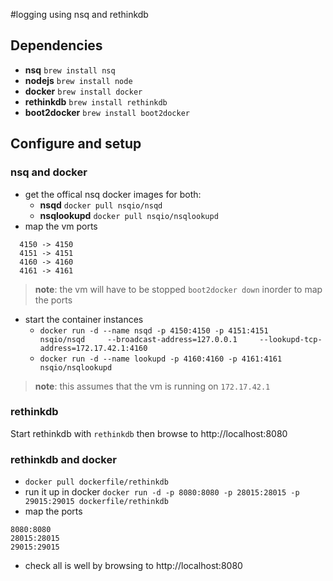 #logging using nsq and rethinkdb

## Dependencies
* __nsq__ ```brew install nsq```
* __nodejs__ ```brew install node```
* __docker__ ```brew install docker```
* __rethinkdb__ ```brew install rethinkdb```
* __boot2docker__ ```brew install boot2docker```

## Configure and setup

### nsq and docker

* get the offical nsq docker images for both:
  * __nsqd__ ```docker pull nsqio/nsqd```
  * __nsqlookupd__ ```docker pull nsqio/nsqlookupd```
* map the vm ports
 ```
   4150 -> 4150
   4151 -> 4151
   4160 -> 4160
   4161 -> 4161
```

> __note__: the vm will have to be stopped `boot2docker down` inorder to map the ports

* start the container instances
  * `docker run -d --name nsqd -p 4150:4150 -p 4151:4151     nsqio/nsqd     --broadcast-address=127.0.0.1     --lookupd-tcp-address=172.17.42.1:4160`
  * `docker run -d --name lookupd -p 4160:4160 -p 4161:4161 nsqio/nsqlookupd`

> __note__: this assumes that the vm is running on `172.17.42.1`

### rethinkdb
Start rethinkdb with `rethinkdb` then browse to http://localhost:8080

### rethinkdb and docker

* `docker pull dockerfile/rethinkdb`
* run it up in docker `docker run -d -p 8080:8080 -p 28015:28015 -p 29015:29015 dockerfile/rethinkdb`
* map the ports
```
8080:8080
28015:28015
29015:29015
```
* check all is well by browsing to http://localhost:8080
